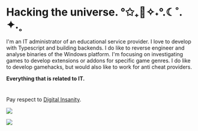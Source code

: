 # Hacking the universe. °✩₊🌙✧˖°.☾˚. ✦.˳

I'm an IT administrator of an educational service provider. I love to develop with Typescript and building backends. I do like to reverse engineer and analyse binaries of the Windows platform. I'm focusing on investigating games to develop extensions or addons for specific game genres. I do like to develop gamehacks, but would also like to work for anti cheat providers. 

**Everything that is related to IT.** 

#
Pay respect to [Digital Insanity](https://www.youtube.com/watch?v=0dCPcdpRUkA).


![](https://github-readme-stats.vercel.app/api?username=dvGrab&theme=dark&hide_border=false&include_all_commits=false&count_private=false)<br/>

[![](https://visitcount.itsvg.in/api?id=dvGrab&icon=0&color=0)](https://visitcount.itsvg.in)
